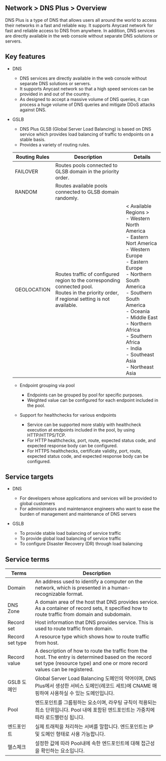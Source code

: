 ## Network > DNS Plus > Overview

DNS Plus is a type of DNS that allows users all around the world to access their networks in a fast and reliable way. It supports Anycast network for fast and reliable access to DNS from anywhere. In addition, DNS services are directly available in the web console without separate DNS solutions or servers.

## Key features

- DNS
    - DNS services are directly available in the web console without separate DNS solutions or servers.
    - It supports Anycast network so that a high speed services can be provided in and out of the country.
    - As designed to accept a massive volume of DNS queries, it can process a huge volume of DNS queries and mitigate DDoS attacks against DNS.

- GSLB
    - DNS Plus GLSB (Global Server Load Balancing) is based on DNS service which provides load balancing of traffic to endpoints on a stable basis.
    - Provides a variety of routing rules.

    | Routing Rules | Description | Details |
    |---|---|---|
    | FAILOVER | Routes pools connected to GLSB domain in the priority order. |  |
    | RANDOM | Routes available pools connected to GLSB domain randomly. |  |
    | GEOLOCATION | Routes traffic of configured region to the corresponding connected pool.<br>Routes in the priority order, if regional setting is not available. | < Available Regions ><br>- Western North America<br>- Eastern Nort America<br>- Western Europe<br>- Eastern Europe<br>- Northern South America<br>- Southern South America<br>- Oceania<br>- Middle East<br>- Northern Africa<br>- Southern Africa<br>- India<br>- Southeast Asia<br>- Northeast Asia |

    - Endpoint grouping via pool
        - Endpoints can be grouped by pool for specific purposes.
        - Weighted value can be configured for each endpoint included in the pool.

    - Support for healthchecks for various endpoints
        - Service can be supported more stably with healthcheck execution at endpoints included in the pool, by using HTTP/HTTPS/TCP.
        - For HTTP healthchecks, port, route, expected status code, and expected response body can be configured.
        - For HTTPS healthchecks, certificate validity, port, route, expected status code, and expected response body can be configured.

## Service targets

- DNS
    - For developers whose applications and services will be provided to global customers
    - For administrators and maintenance engineers who want to ease the burden of management and maintenance of DNS servers

- GSLB
    - To provide stable load balancing of service traffic
    - To provide global load balancing of service traffic
    - To configure Disaster Recovery (DR) through load balancing

## Service terms

| Terms | Description |
|---|---|
| Domain | An address used to identify a computer on the network, which is presented in a human-recognizable format. |
| DNS Zone | A domain area of the host that DNS provides service. As a container of record sets, it specified how to route traffic from domain and subdomain. |
| Record set | Host information that DNS provides service. This is used to route traffic from domain. |
| Record set type | A resource type which shows how to route traffic from host. |
| Record value | A description of how to route the traffic from the host. The entry is determined based on the record set type (resource type) and one or more record values can be registered. |
| GSLB 도메인 | Global Server Load Balancing 도메인의 약어이며, DNS Plus에서 생성한 서비스 도메인(레코드 세트)에 CNAME 매핑하여 사용하실 수 있는 도메인입니다. |
| Pool | 엔드포인트를 그룹핑하는 요소이며, 라우팅 규칙이 적용되는 최소 단위입니다. Pool 내에 포함된 엔드포인트는 가중치에 따라 로드밸런싱 됩니다. |
| 엔드포인트 | 실제 트래픽을 처리하는 서버를 말합니다. 엔드포인트는 IP 및 도메인 형태로 사용 가능합니다. |
| 헬스체크 | 설정한 값에 따라 Pool내에 속한 엔드포인트에 대해 접근성을 확인하는 요소입니다. |
